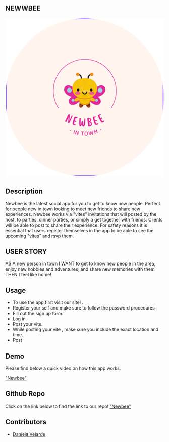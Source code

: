 
## NEWWBEE    

!["Newbee logo"](./public/roundlogoOri.png)

## Description
Newbee is the latest social app for you to get to know new people. Perfect for people new in town looking to meet new friends to share new experiences.
Newbee works via "vites" invitations that will posted by the host, to parties, dinner parties, or simply a get together with friends. Clients will be able to post to share their experience.
For safety reasons it is essential that users register themselves in the app to be able to see the upcoming "vites" and rsvp them.

## USER STORY
AS A new person in town
I WANT to get to know new people in the area, enjoy new hobbies and adventures, and share new memories with them
THEN I feel like home!

## Usage

* To use the app,first visit our site! .  
* Register your self and make sure to follow the password procedures 
* Fill out the sign up form.
* Log in
* Post your vite.
* While posting your vite , make sure you include the exact location and time.
* Post

## Demo
Please find below a quick video on how this app works. 


["Newbee"](https://youtu.be/USKBqCBWP3I)


## Github Repo
Click on the link below to find the link to our repo!
["Newbee"](https://github.com/NewBee-Social-app/NewBee)



## Contributors 
* [Daniela Velarde](https://www.linkedin.com/in/danielavelardeluna/)
